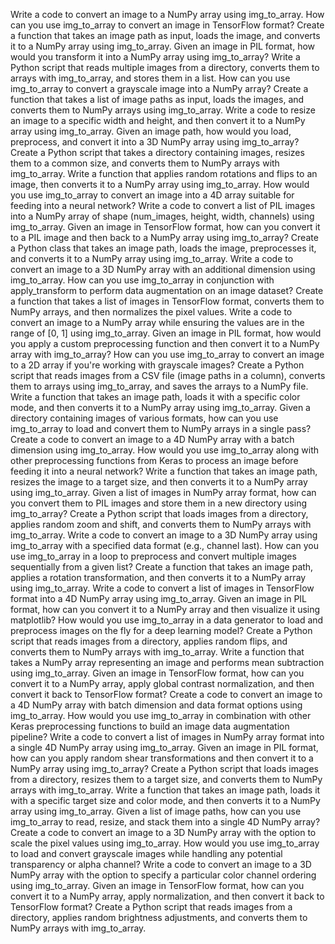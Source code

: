 Write a code to convert an image to a NumPy array using img_to_array.
How can you use img_to_array to convert an image in TensorFlow format?
Create a function that takes an image path as input, loads the image, and converts it to a NumPy array using img_to_array.
Given an image in PIL format, how would you transform it into a NumPy array using img_to_array?
Write a Python script that reads multiple images from a directory, converts them to arrays with img_to_array, and stores them in a list.
How can you use img_to_array to convert a grayscale image into a NumPy array?
Create a function that takes a list of image paths as input, loads the images, and converts them to NumPy arrays using img_to_array.
Write a code to resize an image to a specific width and height, and then convert it to a NumPy array using img_to_array.
Given an image path, how would you load, preprocess, and convert it into a 3D NumPy array using img_to_array?
Create a Python script that takes a directory containing images, resizes them to a common size, and converts them to NumPy arrays with img_to_array.
Write a function that applies random rotations and flips to an image, then converts it to a NumPy array using img_to_array.
How would you use img_to_array to convert an image into a 4D array suitable for feeding into a neural network?
Write a code to convert a list of PIL images into a NumPy array of shape (num_images, height, width, channels) using img_to_array.
Given an image in TensorFlow format, how can you convert it to a PIL image and then back to a NumPy array using img_to_array?
Create a Python class that takes an image path, loads the image, preprocesses it, and converts it to a NumPy array using img_to_array.
Write a code to convert an image to a 3D NumPy array with an additional dimension using img_to_array.
How can you use img_to_array in conjunction with apply_transform to perform data augmentation on an image dataset?
Create a function that takes a list of images in TensorFlow format, converts them to NumPy arrays, and then normalizes the pixel values.
Write a code to convert an image to a NumPy array while ensuring the values are in the range of [0, 1] using img_to_array.
Given an image in PIL format, how would you apply a custom preprocessing function and then convert it to a NumPy array with img_to_array?
How can you use img_to_array to convert an image to a 2D array if you're working with grayscale images?
Create a Python script that reads images from a CSV file (image paths in a column), converts them to arrays using img_to_array, and saves the arrays to a NumPy file.
Write a function that takes an image path, loads it with a specific color mode, and then converts it to a NumPy array using img_to_array.
Given a directory containing images of various formats, how can you use img_to_array to load and convert them to NumPy arrays in a single pass?
Create a code to convert an image to a 4D NumPy array with a batch dimension using img_to_array.
How would you use img_to_array along with other preprocessing functions from Keras to process an image before feeding it into a neural network?
Write a function that takes an image path, resizes the image to a target size, and then converts it to a NumPy array using img_to_array.
Given a list of images in NumPy array format, how can you convert them to PIL images and store them in a new directory using img_to_array?
Create a Python script that loads images from a directory, applies random zoom and shift, and converts them to NumPy arrays with img_to_array.
Write a code to convert an image to a 3D NumPy array using img_to_array with a specified data format (e.g., channel last).
How can you use img_to_array in a loop to preprocess and convert multiple images sequentially from a given list?
Create a function that takes an image path, applies a rotation transformation, and then converts it to a NumPy array using img_to_array.
Write a code to convert a list of images in TensorFlow format into a 4D NumPy array using img_to_array.
Given an image in PIL format, how can you convert it to a NumPy array and then visualize it using matplotlib?
How would you use img_to_array in a data generator to load and preprocess images on the fly for a deep learning model?
Create a Python script that reads images from a directory, applies random flips, and converts them to NumPy arrays with img_to_array.
Write a function that takes a NumPy array representing an image and performs mean subtraction using img_to_array.
Given an image in TensorFlow format, how can you convert it to a NumPy array, apply global contrast normalization, and then convert it back to TensorFlow format?
Create a code to convert an image to a 4D NumPy array with batch dimension and data format options using img_to_array.
How would you use img_to_array in combination with other Keras preprocessing functions to build an image data augmentation pipeline?
Write a code to convert a list of images in NumPy array format into a single 4D NumPy array using img_to_array.
Given an image in PIL format, how can you apply random shear transformations and then convert it to a NumPy array using img_to_array?
Create a Python script that loads images from a directory, resizes them to a target size, and converts them to NumPy arrays with img_to_array.
Write a function that takes an image path, loads it with a specific target size and color mode, and then converts it to a NumPy array using img_to_array.
Given a list of image paths, how can you use img_to_array to read, resize, and stack them into a single 4D NumPy array?
Create a code to convert an image to a 3D NumPy array with the option to scale the pixel values using img_to_array.
How would you use img_to_array to load and convert grayscale images while handling any potential transparency or alpha channel?
Write a code to convert an image to a 3D NumPy array with the option to specify a particular color channel ordering using img_to_array.
Given an image in TensorFlow format, how can you convert it to a NumPy array, apply normalization, and then convert it back to TensorFlow format?
Create a Python script that reads images from a directory, applies random brightness adjustments, and converts them to NumPy arrays with img_to_array.